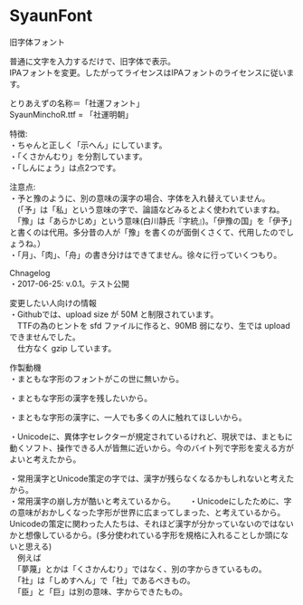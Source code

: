 # SyaunFont
旧字体フォント


普通に文字を入力するだけで、旧字体で表示。  
IPAフォントを変更。したがってライセンスはIPAフォントのライセンスに従います。  

とりあえずの名称＝「社運フォント」  
SyaunMinchoR.ttf = 「社運明朝」  


特徴:  
・ちゃんと正しく「示へん」にしています。  
・「くさかんむり」を分割しています。  
・「しんにょう」は点2つです。  


注意点:  
・予と豫のように、別の意味の漢字の場合、字体を入れ替えていません。  
　(「予」は「私」という意味の字で、論語などみるとよく使われていますね。  
　「豫」は「あらかじめ」という意味(白川静氏『字統』)。「伊豫の国」を「伊予」と書くのは代用。多分昔の人が「豫」を書くのが面倒くさくて、代用したのでしょうね。）  
・「月」、「肉」、「舟」の書き分けはできてません。徐々に行っていくつもり。  



Chnagelog  
・2017-06-25: v.0.1。テスト公開  



変更したい人向けの情報  
・Githubでは、upload size が 50M と制限されています。  
　TTFの為のヒントを sfd ファイルに作ると、90MB 弱になり、生では upload できませんでした。  
　仕方なく gzip しています。  



作製動機  
・まともな字形のフォントがこの世に無いから。  

・まともな字形の漢字を残したいから。  

・まともな字形の漢字に、一人でも多くの人に触れてほしいから。  

・Unicodeに、異体字セレクターが規定されているけれど、現状では、まともに動くソフト、操作できる人が皆無に近いから。今のバイト列で字形を変える方がよいと考えたから。  

・常用漢字とUnicode策定の字では、漢字が残らなくなるかもしれないと考えたから。  
・常用漢字の崩し方が酷いと考えているから。　　
・Unicodeにしたために、字の意味がおかしくなった字形が世界に広まってしまった、と考えているから。Unicodeの策定に関わった人たちは、それほど漢字が分かっていないのではないかと想像しているから。(多分使われている字形を規格に入れることしか頭にないと思える)  
　例えば  
　「夢蔑」とかは「くさかんむり」ではなく、別の字からきているもの。  
　「社」は「しめすへん」で「社」であるべきもの。  
　「臣」と「巨」は別の意味、字からできたもの。  
